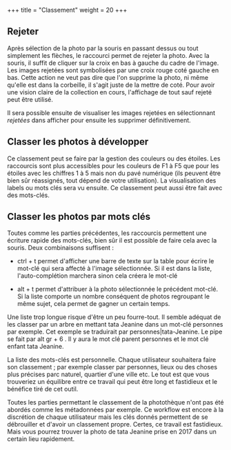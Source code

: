 +++
title = "Classement"
weight = 20
+++

## Rejeter
Après sélection de la photo par la souris en passant dessus ou tout
simplement les flèches, le raccourci permet de rejeter la photo. Avec la
souris, il suffit de cliquer sur la croix en bas à gauche du cadre de
l'image. Les images rejetées sont symbolisées par une croix rouge coté
gauche en bas. Cette action ne veut pas dire que l'on supprime la photo,
ni même qu'elle est dans la corbeille, il s'agit juste de la mettre de
coté. Pour avoir une vision claire de la collection en cours,
l'affichage de tout sauf rejeté peut être utilisé.

Il  sera  possible  ensuite  de  visualiser  les  images  rejetées  en
sélectionnant  *rejetées* dans  afficher  pour  ensuite les  supprimer
définitivement.

## Classer les photos à développer

Ce classement peut se faire par la gestion des couleurs ou des
étoiles. Les raccourcis sont plus  accessibles pour les couleurs de F1
à F5  que pour les étoiles  avec les chiffres 1  à 5 mais non  du pavé
numérique (ils peuvent être bien  sûr réassignés, tout dépend de votre
utilisation).  La  visualisation  des  labels ou  mots  clés  sera  vu
ensuite. Ce classement peut aussi être fait avec des mots-clés.

## Classer les photos par mots clés

Toutes comme les parties précédentes, les raccourcis permettent une
écriture rapide des mots-clés, bien sûr il est possible de faire cela
avec la souris. Deux combinaisons suffisent :

- ctrl + t permet d'afficher une barre de texte sur la table pour écrire le
    mot-clé qui sera affecté à l'image sélectionnée. Si il est dans la
    liste, l'auto-complétion marchera sinon cela créera le mot-clé
    
- alt + t permet d'attribuer à la photo sélectionnée le précédent mot-clé.
    Si la liste comporte un nombre conséquent de photos regroupant le
    même sujet, cela permet de gagner un certain temps.

Une liste trop longue risque d'être un peu fourre-tout. Il semble
adéquat de les classer par un arbre en mettant tata Jeanine dans un
mot-clé personnes par exemple. Cet exemple se traduirait par
personnes|tata-Jeanine. Le pipe se fait par alt gr + 6 . Il y aura le mot clé
parent personnes et le mot clé enfant tata Jeanine.

La liste des mots-clés est personnelle. Chaque utilisateur souhaitera
faire son classement ; par exemple classer par personnes, lieux ou des
choses plus précises parc naturel, quartier d'une ville etc. Le tout est
que vous trouveriez un équilibre entre ce travail qui peut être long et
fastidieux et le bénéfice tiré de cet outil.

Toutes les parties permettant le classement de la photothèque n'ont pas
été abordés comme les métadonnées par exemple. Ce workflow est encore à
la discrétion de chaque utilisateur mais les clés donnés permettent de
se débrouiller et d'avoir un classement propre. Certes, ce travail est
fastidieux. Mais vous pourrez trouver la photo de tata Jeanine prise en
2017 dans un certain lieu rapidement.
